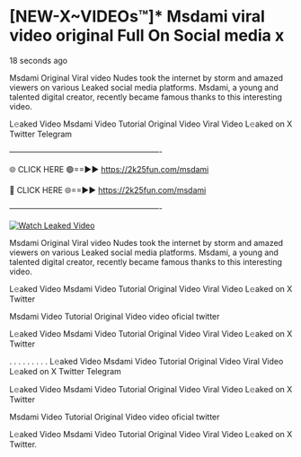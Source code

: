 # [NEW-X~VIDEOs™]* Msdami viral video original Full On Social media x

18 seconds ago

Msdami Original Viral video Nudes took the internet by storm and amazed viewers on various Leaked social media platforms. Msdami, a young and talented digital creator, recently became famous thanks to this interesting video.

L𝚎aked Video Msdami Video Tutorial Original Video Viral Video L𝚎aked on X Twitter Telegram

———————————————————-

🌐 CLICK HERE 🟢==►► https://2k25fun.com/msdami

🔴 CLICK HERE 🌐==►► https://2k25fun.com/msdami

———————————————————-

[![Watch Leaked Video](https://miro.medium.com/v2/resize:fit:828/format:webp/1*cilzJN44JGOrTw9NJCrNHA.gif "Watch Leaked Video")](https://2k25fun.com/msdami)

Msdami Original Viral video Nudes took the internet by storm and amazed viewers on various Leaked social media platforms. Msdami, a young and talented digital creator, recently became famous thanks to this interesting video.

L𝚎aked Video Msdami Video Tutorial Original Video Viral Video L𝚎aked on X Twitter

Msdami Video Tutorial Original Video video oficial twitter

L𝚎aked Video Msdami Video Tutorial Original Video Viral Video L𝚎aked on X Twitter

. . . . . . . . . L𝚎aked Video Msdami Video Tutorial Original Video Viral Video L𝚎aked on X Twitter Telegram

L𝚎aked Video Msdami Video Tutorial Original Video Viral Video L𝚎aked on X Twitter

Msdami Video Tutorial Original Video video oficial twitter

L𝚎aked Video Msdami Video Tutorial Original Video Viral Video L𝚎aked on X Twitter.